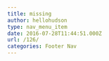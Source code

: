 ```yaml
---
title: missing
author: hellohudson
type: nav_menu_item
date: 2016-07-28T11:44:51.000Z
url: /126/
categories: Footer Nav
---
```


